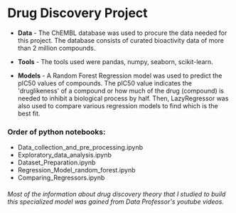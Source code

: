 # Drug Discovery Project


* **Data** - The ChEMBL database was used to procure the data needed for this project. The database consists of curated bioactivity data of more than 2 million compounds.

* **Tools** - The tools used were pandas, numpy, seaborn, scikit-learn.

* **Models** - A Random Forest Regression model was used to predict the pIC50 values of compounds. The pIC50 value indicates the 'druglikeness' of a compound or how much of the drug (compound) is needed to inhibit a biological process by half. Then, LazyRegressor was also used to compare various regression models to find which is the best fit.

### Order of python notebooks:
* Data_collection_and_pre_processing.ipynb
* Exploratory_data_analysis.ipynb
* Dataset_Preparation.ipynb
* Regression_Model_random_forest.ipynb
* Comparing_Regressors.ipynb


###### Most of the information about drug discovery theory that I studied to build this specialized model was gained from Data Professor's youtube videos.
